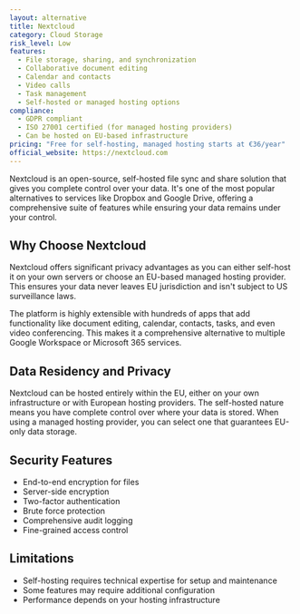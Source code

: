 ```yaml
---
layout: alternative
title: Nextcloud
category: Cloud Storage
risk_level: Low
features:
  - File storage, sharing, and synchronization
  - Collaborative document editing
  - Calendar and contacts
  - Video calls
  - Task management
  - Self-hosted or managed hosting options
compliance:
  - GDPR compliant
  - ISO 27001 certified (for managed hosting providers)
  - Can be hosted on EU-based infrastructure
pricing: "Free for self-hosting, managed hosting starts at €36/year"
official_website: https://nextcloud.com
---
```


Nextcloud is an open-source, self-hosted file sync and share solution that gives you complete control over your data. It's one of the most popular alternatives to services like Dropbox and Google Drive, offering a comprehensive suite of features while ensuring your data remains under your control.

## Why Choose Nextcloud

Nextcloud offers significant privacy advantages as you can either self-host it on your own servers or choose an EU-based managed hosting provider. This ensures your data never leaves EU jurisdiction and isn't subject to US surveillance laws.

The platform is highly extensible with hundreds of apps that add functionality like document editing, calendar, contacts, tasks, and even video conferencing. This makes it a comprehensive alternative to multiple Google Workspace or Microsoft 365 services.

## Data Residency and Privacy

Nextcloud can be hosted entirely within the EU, either on your own infrastructure or with European hosting providers. The self-hosted nature means you have complete control over where your data is stored. When using a managed hosting provider, you can select one that guarantees EU-only data storage.

## Security Features

- End-to-end encryption for files
- Server-side encryption
- Two-factor authentication
- Brute force protection
- Comprehensive audit logging
- Fine-grained access control

## Limitations

- Self-hosting requires technical expertise for setup and maintenance
- Some features may require additional configuration
- Performance depends on your hosting infrastructure